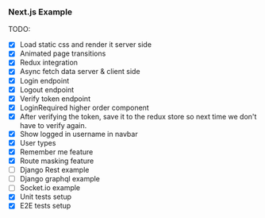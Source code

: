 ### Next.js Example

TODO:

- [x] Load static css and render it server side
- [x] Animated page transitions
- [x] Redux integration
- [x] Async fetch data server & client side
- [x] Login endpoint
- [x] Logout endpoint
- [x] Verify token endpoint
- [x] LoginRequired higher order component
- [x] After verifying the token, save it to the redux store so next time we don't have to verify again.
- [x] Show logged in username in navbar
- [x] User types
- [x] Remember me feature
- [x] Route masking feature
- [ ] Django Rest example
- [ ] Django graphql example
- [ ] Socket.io example
- [x] Unit tests setup
- [x] E2E tests setup
